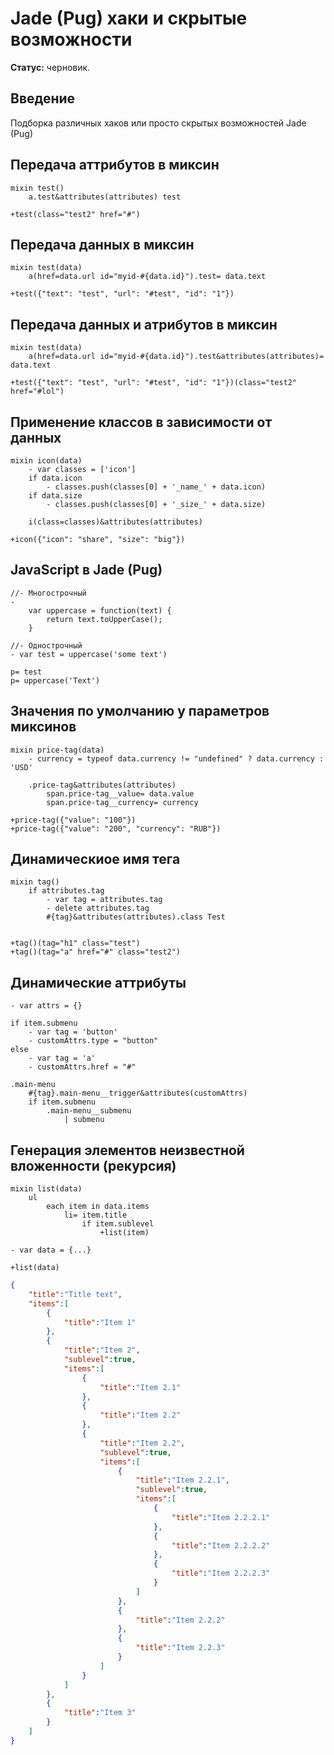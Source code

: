 # Jade (Pug) хаки и скрытые возможности

**Статус:** черновик.

## Введение

Подборка различных хаков или просто скрытых возможностей Jade (Pug)

## Передача аттрибутов в миксин

```jade
mixin test()
    a.test&attributes(attributes) test

+test(class="test2" href="#")
```

## Передача данных в миксин

```jade
mixin test(data)
    a(href=data.url id="myid-#{data.id}").test= data.text

+test({"text": "test", "url": "#test", "id": "1"})
```

## Передача данных и атрибутов в миксин

```jade
mixin test(data)
    a(href=data.url id="myid-#{data.id}").test&attributes(attributes)= data.text

+test({"text": "test", "url": "#test", "id": "1"})(class="test2" href="#lol")
```

## Применение классов в зависимости от данных

```jade
mixin icon(data)
    - var classes = ['icon']
    if data.icon
        - classes.push(classes[0] + '_name_' + data.icon)
    if data.size
        - classes.push(classes[0] + '_size_' + data.size)

    i(class=classes)&attributes(attributes)

+icon({"icon": "share", "size": "big"})
```

## JavaScript в Jade (Pug)

```jade
//- Многострочный
-
    var uppercase = function(text) {
        return text.toUpperCase();
    }

//- Однострочный
- var test = uppercase('some text')

p= test
p= uppercase('Text')
```

## Значения по умолчанию у параметров миксинов

```jade
mixin price-tag(data)
    - currency = typeof data.currency != "undefined" ? data.currency : 'USD'
    
    .price-tag&attributes(attributes)
        span.price-tag__value= data.value
        span.price-tag__currency= currency

+price-tag({"value": "100"})
+price-tag({"value": "200", "currency": "RUB"})

```

## Динамическиое имя тега
```jade
mixin tag()
    if attributes.tag
        - var tag = attributes.tag
        - delete attributes.tag
        #{tag}&attributes(attributes).class Test


+tag()(tag="h1" class="test")
+tag()(tag="a" href="#" class="test2")
```

## Динамические аттрибуты
```pug
- var attrs = {}

if item.submenu
	- var tag = 'button'
	- customAttrs.type = "button"
else
	- var tag = 'a'
	- customAttrs.href = "#"

.main-menu
	#{tag}.main-menu__trigger&attributes(customAttrs)
    if item.submenu
        .main-menu__submenu
            | submenu
```

## Генерация элементов неизвестной вложенности (рекурсия)
```jade
mixin list(data)
    ul
        each item in data.items
            li= item.title
                if item.sublevel
                    +list(item)

- var data = {...}

+list(data)
```

```json
{
    "title":"Title text",
    "items":[
        {
            "title":"Item 1"
        },
        {
            "title":"Item 2",
            "sublevel":true,
            "items":[
                {
                    "title":"Item 2.1"
                },
                {
                    "title":"Item 2.2"
                },
                {
                    "title":"Item 2.2",
                    "sublevel":true,
                    "items":[
                        {
                            "title":"Item 2.2.1",
                            "sublevel":true,
                            "items":[
                                {
                                    "title":"Item 2.2.2.1"
                                },
                                {
                                    "title":"Item 2.2.2.2"
                                },
                                {
                                    "title":"Item 2.2.2.3"
                                }
                            ]
                        },
                        {
                            "title":"Item 2.2.2"
                        },
                        {
                            "title":"Item 2.2.3"
                        }
                    ]
                }
            ]
        },
        {
            "title":"Item 3"
        }
    ]
}
```

